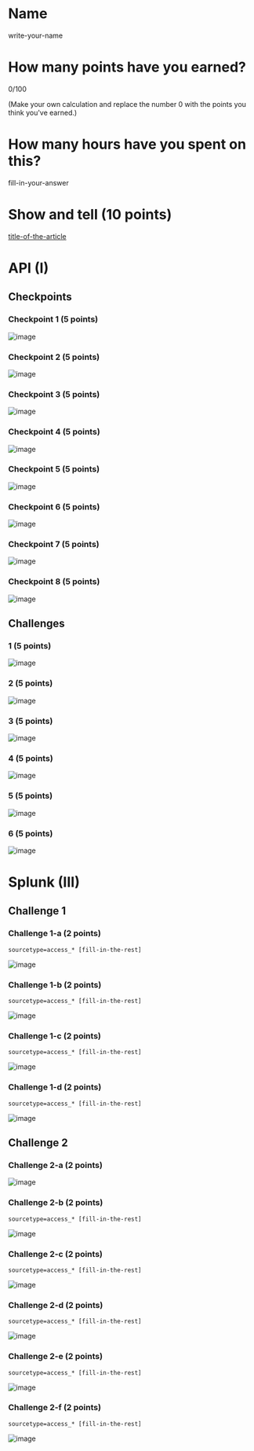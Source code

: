 # Name

write-your-name

# How many points have you earned?

0/100

(Make your own calculation and replace the number 0 with the points you think you've earned.)

# How many hours have you spent on this?

fill-in-your-answer

# Show and tell (10 points)

[title-of-the-article](http://link-to-an-interesting-data-visualization-about-politics)

# API (I)

## Checkpoints

### Checkpoint 1 (5 points)

![image](image.png?raw=true)

### Checkpoint 2 (5 points)

![image](image.png?raw=true)

### Checkpoint 3 (5 points)

![image](image.png?raw=true)

### Checkpoint 4 (5 points)

![image](image.png?raw=true)

### Checkpoint 5 (5 points)

![image](image.png?raw=true)

### Checkpoint 6 (5 points)

![image](image.png?raw=true)

### Checkpoint 7 (5 points)

![image](image.png?raw=true)

### Checkpoint 8 (5 points)

![image](image.png?raw=true)

## Challenges

### 1 (5 points)

![image](image.png?raw=true)

### 2 (5 points)

![image](image.png?raw=true)

### 3 (5 points)

![image](image.png?raw=true)

### 4 (5 points)

![image](image.png?raw=true)

### 5 (5 points)

![image](image.png?raw=true)

### 6 (5 points)

![image](image.png?raw=true)



# Splunk (III)

## Challenge 1

### Challenge 1-a (2 points)
```
sourcetype=access_* [fill-in-the-rest]
```
![image](image.png?raw=true)

### Challenge 1-b (2 points)
```
sourcetype=access_* [fill-in-the-rest]
```
![image](image.png?raw=true)

### Challenge 1-c (2 points)
```
sourcetype=access_* [fill-in-the-rest]
```
![image](image.png?raw=true)

### Challenge 1-d (2 points)
```
sourcetype=access_* [fill-in-the-rest]
```
![image](image.png?raw=true)

## Challenge 2

### Challenge 2-a (2 points)
![image](image.png?raw=true)

### Challenge 2-b (2 points)
```
sourcetype=access_* [fill-in-the-rest]
```
![image](image.png?raw=true)

### Challenge 2-c (2 points)
```
sourcetype=access_* [fill-in-the-rest]
```
![image](image.png?raw=true)

### Challenge 2-d (2 points)
```
sourcetype=access_* [fill-in-the-rest]
```
![image](image.png?raw=true)

### Challenge 2-e (2 points)
```
sourcetype=access_* [fill-in-the-rest]
```
![image](image.png?raw=true)

### Challenge 2-f (2 points)
```
sourcetype=access_* [fill-in-the-rest]
```
![image](image.png?raw=true)
